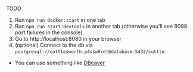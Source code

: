 TODO

1. Run `npm run docker:start` in one tab
2. Run `npm run start:devtools` in another tab (otherwise you'll see 8098 port failures in the console)
3. Go to http://localhost:8080 in your browser
4. (optional) Connect to the db via `postgresql://cuttlesworth:p4ssw0rd!@database:5432/cuttle`
  - You can use something like [DBeaver](https://dbeaver.io/)
